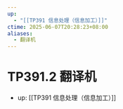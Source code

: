 ```yaml
---
up:
  - "[[TP391 信息处理（信息加工）]]"
ctime: 2025-06-07T20:28:23+08:00
aliases:
  - 翻译机
---
```


# TP391.2 翻译机

- up: [[TP391 信息处理（信息加工）]]
